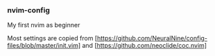 ### nvim-config

My first nvim as beginner

Most settings are copied from [https://github.com/NeuralNine/config-files/blob/master/init.vim] and [https://github.com/neoclide/coc.nvim]
